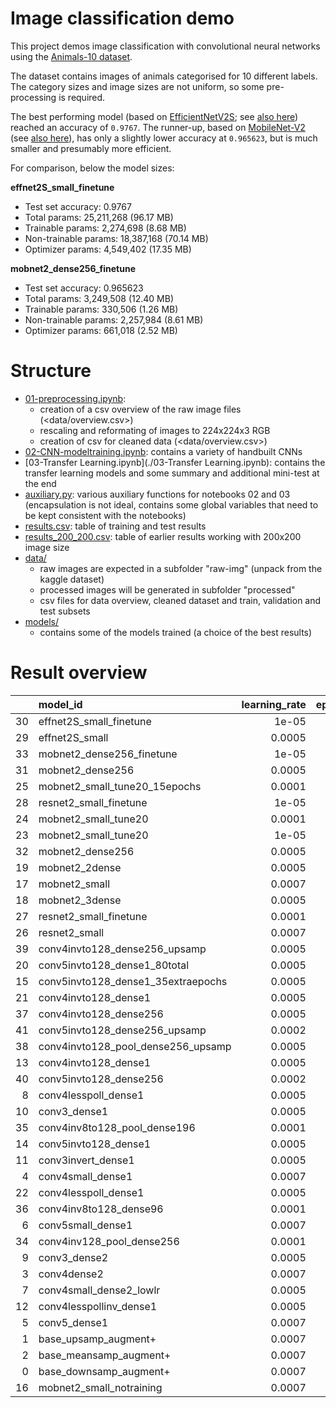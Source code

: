 # Image classification demo

This project demos image classification with convolutional neural networks using the [Animals-10 dataset](https://www.kaggle.com/datasets/alessiocorrado99/animals10/data).

The dataset contains images of animals categorised for 10 different labels. The category sizes and image sizes are not uniform, so some pre-processing is required.

The best performing model (based on [EfficientNetV2S](https://keras.io/api/applications/efficientnet_v2/#efficientnetv2s-function); see [also here](https://arxiv.org/abs/2104.00298)) reached an accuracy of `0.9767`. The runner-up, based on [MobileNet-V2](https://keras.io/api/applications/mobilenet/#mobilenetv2-function) (see [also here](https://arxiv.org/abs/1801.04381)), has only a slightly lower accuracy at `0.965623`, but is much smaller and presumably more efficient.

For comparison, below the model sizes:

**effnet2S_small_finetune**

- Test set accuracy: 0.9767
- Total params: 25,211,268 (96.17 MB)
- Trainable params: 2,274,698 (8.68 MB)
- Non-trainable params: 18,387,168 (70.14 MB)
- Optimizer params: 4,549,402 (17.35 MB)

**mobnet2_dense256_finetune**

- Test set accuracy: 0.965623 
- Total params: 3,249,508 (12.40 MB)
- Trainable params: 330,506 (1.26 MB)
- Non-trainable params: 2,257,984 (8.61 MB)
- Optimizer params: 661,018 (2.52 MB)

# Structure

- [01-preprocessing.ipynb](01-preprocessing.ipynb): 
  - creation of a csv overview of the raw image files (<data/overview.csv>)
  - rescaling and reformating of images to 224x224x3 RGB
  - creation of csv for cleaned data (<data/overview.csv>)
- [02-CNN-modeltraining.ipynb](02-CNN-modeltraining.ipynb): contains a variety of handbuilt CNNs
- [03-Transfer Learning.ipynb](./03-Transfer Learning.ipynb): contains the transfer learning models and some summary and additional mini-test at the end 
- [auxiliary.py](auxiliary.py): various auxiliary functions for notebooks 02 and 03 (encapsulation is not ideal, contains some global variables that need to be kept consistent with the notebooks)
- [results.csv](results.csv): table of training and test results
- [results_200_200.csv](results_200_200.csv): table of earlier results working with 200x200 image size 
- [data/](data/)
  - raw images are expected in a subfolder "raw-img" (unpack from the kaggle dataset)
  - processed images will be generated in subfolder "processed"
  - csv files for data overview, cleaned dataset and train, validation and test subsets
- [models/](models/)
  - contains some of the models trained (a choice of the best results)


# Result overview

|    | model_id                           |   learning_rate |   epochs |   acc_train |   accuracy |
|---:|:-----------------------------------|----------------:|---------:|------------:|-----------:|
| 30 | effnet2S_small_finetune            |          1e-05  |       35 |    0.988264 |   0.9767   |
| 29 | effnet2S_small                     |          0.0005 |       12 |    0.974127 |   0.97479  |
| 33 | mobnet2_dense256_finetune          |          1e-05  |       30 |    0.966921 |   0.965623 |
| 31 | mobnet2_dense256                   |          0.0005 |       13 |    0.957696 |   0.961421 |
| 25 | mobnet2_small_tune20_15epochs      |          0.0001 |       10 |    0.965884 |   0.960275 |
| 28 | resnet2_small_finetune             |          1e-05  |       30 |    0.993832 |   0.959129 |
| 24 | mobnet2_small_tune20               |          0.0001 |        5 |    0.960426 |   0.957601 |
| 23 | mobnet2_small_tune20               |          1e-05  |        5 |    0.953603 |   0.956837 |
| 32 | mobnet2_dense256                   |          0.0005 |       13 |    0.961408 |   0.956073 |
| 19 | mobnet2_2dense                     |          0.0005 |       15 |    0.941103 |   0.954927 |
| 17 | mobnet2_small                      |          0.0007 |       15 |    0.956277 |   0.953018 |
| 18 | mobnet2_3dense                     |          0.0005 |       15 |    0.913319 |   0.951872 |
| 27 | resnet2_small_finetune             |          0.0001 |       30 |    0.989574 |   0.94958  |
| 26 | resnet2_small                      |          0.0007 |       15 |    0.954476 |   0.94576  |
| 39 | conv4invto128_dense256_upsamp      |          0.0005 |       80 |    0.875676 |   0.719633 |
| 20 | conv5invto128_dense1_80total       |          0.0005 |       10 |    0.824945 |   0.713904 |
| 15 | conv5invto128_dense1_35extraepochs |          0.0005 |       70 |    0.815284 |   0.712758 |
| 21 | conv4invto128_dense1               |          0.0005 |       80 |    0.829913 |   0.710848 |
| 37 | conv4invto128_dense256             |          0.0005 |       80 |    0.836572 |   0.702827 |
| 41 | conv5invto128_dense256_upsamp      |          0.0002 |       80 |    0.866392 |   0.700917 |
| 38 | conv4invto128_pool_dense256_upsamp |          0.0005 |       80 |    0.831169 |   0.683728 |
| 13 | conv4invto128_dense1               |          0.0005 |       35 |    0.787009 |   0.678762 |
| 40 | conv5invto128_dense256             |          0.0002 |       80 |    0.816539 |   0.670741 |
|  8 | conv4lesspoll_dense1               |          0.0005 |       35 |    0.740393 |   0.668831 |
| 10 | conv3_dense1                       |          0.0005 |       35 |    0.709116 |   0.663484 |
| 35 | conv4inv8to128_pool_dense196       |          0.0001 |       80 |    0.783297 |   0.658136 |
| 14 | conv5invto128_dense1               |          0.0005 |       35 |    0.723799 |   0.653552 |
| 11 | conv3invert_dense1                 |          0.0005 |       35 |    0.716758 |   0.650497 |
|  4 | conv4small_dense1                  |          0.0007 |       30 |    0.687882 |   0.646295 |
| 22 | conv4lesspoll_dense1               |          0.0005 |       80 |    0.679803 |   0.645913 |
| 36 | conv4inv8to128_dense96             |          0.0001 |       80 |    0.728603 |   0.645531 |
|  6 | conv5small_dense1                  |          0.0007 |       30 |    0.677566 |   0.642857 |
| 34 | conv4inv128_pool_dense256          |          0.0001 |       80 |    0.757042 |   0.639037 |
|  9 | conv3_dense2                       |          0.0005 |       35 |    0.613537 |   0.617647 |
|  3 | conv4dense2                        |          0.0007 |       25 |    0.647926 |   0.614591 |
|  7 | conv4small_dense2_lowlr            |          0.0005 |       30 |    0.648144 |   0.611154 |
| 12 | conv4lesspollinv_dense1            |          0.0005 |       35 |    0.673253 |   0.608098 |
|  5 | conv5_dense1                       |          0.0007 |       30 |    0.599782 |   0.585943 |
|  1 | base_upsamp_augment+               |          0.0007 |       15 |    0.591745 |   0.566845 |
|  2 | base_meansamp_augment+             |          0.0007 |       15 |    0.581332 |   0.542399 |
|  0 | base_downsamp_augment+             |          0.0007 |       15 |    0.510178 |   0.525974 |
| 16 | mobnet2_small_notraining           |          0.0007 |       15 |  nan        |   0.07945  |

